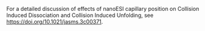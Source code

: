For a detailed discussion of effects of nanoESI capillary position on Collision Induced Dissociation and Collision Induced Unfolding, see https://doi.org/10.1021/jasms.3c00371.

